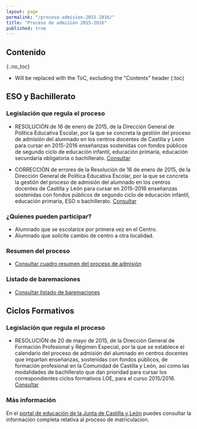 ```yaml
---
layout: page
permalink: "/proceso-admision-2015-2016/"
title: "Proceso de admisión 2015-2016"
published: true
---
```


<style>
img[alt="ZeroMeeting"], img[alt="Drops"], img[alt="Banderas"], img[alt="Logo Comenius"]  {
    margin: 0 auto;
    display: block;	
}

</style>

<section class="white-wrapper padding-top" id="contenido">
<div class="container" style="max-width: 650px; margin: 20px auto 0px auto" markdown="1">

# Contenido
{:.no_toc}

* Will be replaced with the ToC, excluding the "Contents" header
{:toc}


## ESO y Bachillerato

### Legislación que regula el proceso

* RESOLUCIÓN de 16 de enero de 2015, de la Dirección General de Política Educativa Escolar, por la que se concreta la gestión del proceso de admisión del alumnado en los centros docentes de Castilla y León para cursar en 2015-2016 enseñanzas sostenidas con fondos públicos de segundo ciclo de educación infantil, educación primaria, educación secundaria obligatoria o bachillerato. [Consultar](https://drive.google.com/open?id=0B4jaZeMGL7HsMGlQMmFUZXFKYmM&authuser=0)

* CORRECCIÓN de errores de la Resolución de 16 de enero de 2015, de la Dirección General de Política Educativa Escolar, por la que se concreta la gestión del proceso de admisión del alumnado en los centros docentes de Castilla y León para cursar en 2015-2016 enseñanzas sostenidas con fondos públicos de segundo ciclo de educación infantil, educación primaria, ESO o bachillerato. [Consultar](https://drive.google.com/open?id=0B4jaZeMGL7HsMGlQMmFUZXFKYmM&authuser=0)


### ¿Quienes pueden participar?

* Alumnado que se escolarice por primera vez en el Centro.
* Alumnado que solicite cambio de centro a otra localidad.


### Resumen del proceso

* [Consultar cuadro resumen del proceso de admisión](https://drive.google.com/open?id=0B4jaZeMGL7HsS3JPNnJfeVVpMXM&authuser=0)


### Listado de baremaciones

* [Consultar listado de baremaciones](https://drive.google.com/file/d/0B4jaZeMGL7HseWZrMEI3WTRzZTg/view?usp=sharing)


## Ciclos Formativos

### Legislacíón que regula el proceso

* RESOLUCIÓN de 20 de mayo de 2015, de la Dirección General de Formación Profesional y Régimen Especial, por la que se establece el calendario del proceso de admisión del alumnado en centros docentes que impartan enseñanzas, sostenidas con fondos públicos, de formación profesional en la Comunidad de Castilla y León, así como las modalidades de bachillerato que dan prioridad para cursar los correspondientes ciclos formativos LOE, para el curso 2015/2016. [Consultar](http://bocyl.jcyl.es/boletines/2015/05/29/pdf/BOCYL-D-29052015-7.pdf)

### Más información

En el [portal de educación de la Junta de Castilla y León](http://www.educa.jcyl.es/alumnado/es/formacion-profesional-castilla-leon/formacion-profesional-inicial/normativa-instrucciones-especificas-formacion-profesional/admision-alumnos-ciclos-formativos-formacion-profesional-gr) puedes consultar la información completa relativa al proceso de matriculacion.










</div>
</section>
